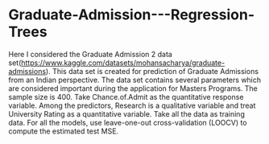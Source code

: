 # Graduate-Admission---Regression-Trees

Here I considered the Graduate Admission 2 data set(https://www.kaggle.com/datasets/mohansacharya/graduate-admissions). This
data set is created for prediction of Graduate Admissions from an Indian perspective. The data set contains several parameters
which are considered important during the application for Masters Programs. The sample size is 400. Take Chance.of.Admit as
the quantitative response variable. Among the predictors, Research is a qualitative variable and treat University Rating as a
quantitative variable. Take all the data as training data. For all the models, use leave-one-out cross-validation (LOOCV)
to compute the estimated test MSE.
